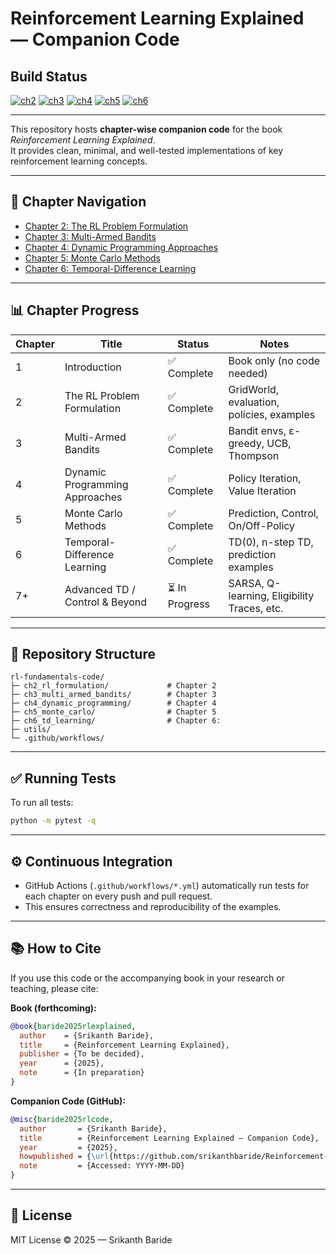 ﻿# Reinforcement Learning Explained — Companion Code

## Build Status
[![ch2](https://github.com/srikanthbaride/Reinforcement-Learning-Explained-Code/actions/workflows/ch2.yml/badge.svg)](https://github.com/srikanthbaride/Reinforcement-Learning-Explained-Code/actions/workflows/ch2.yml)
[![ch3](https://github.com/srikanthbaride/Reinforcement-Learning-Explained-Code/actions/workflows/ch3.yml/badge.svg)](https://github.com/srikanthbaride/Reinforcement-Learning-Explained-Code/actions/workflows/ch3.yml)
[![ch4](https://github.com/srikanthbaride/Reinforcement-Learning-Explained-Code/actions/workflows/ch4.yml/badge.svg)](https://github.com/srikanthbaride/Reinforcement-Learning-Explained-Code/actions/workflows/ch4.yml)
[![ch5](https://github.com/srikanthbaride/Reinforcement-Learning-Explained-Code/actions/workflows/ch5.yml/badge.svg)](https://github.com/srikanthbaride/Reinforcement-Learning-Explained-Code/actions/workflows/ch5.yml)
[![ch6](https://github.com/srikanthbaride/Reinforcement-Learning-Explained-Code/actions/workflows/ch6.yml/badge.svg)](https://github.com/srikanthbaride/Reinforcement-Learning-Explained-Code/actions/workflows/ch6.yml)

---

This repository hosts **chapter-wise companion code** for the book *Reinforcement Learning Explained*.  
It provides clean, minimal, and well-tested implementations of key reinforcement learning concepts.

---

## 📑 Chapter Navigation
- [Chapter 2: The RL Problem Formulation](./ch2_rl_formulation)
- [Chapter 3: Multi-Armed Bandits](./ch3_multi_armed_bandits)
- [Chapter 4: Dynamic Programming Approaches](./ch4_dynamic_programming)
- [Chapter 5: Monte Carlo Methods](./ch5_monte_carlo)
- [Chapter 6: Temporal-Difference Learning](./ch6_td_learning)

---

## 📊 Chapter Progress

| Chapter | Title                          | Status        | Notes                                               |
|---------|--------------------------------|---------------|-----------------------------------------------------|
| 1       | Introduction                   | ✅ Complete    | Book only (no code needed)                          |
| 2       | The RL Problem Formulation     | ✅ Complete    | GridWorld, evaluation, policies, examples           |
| 3       | Multi-Armed Bandits            | ✅ Complete    | Bandit envs, ε-greedy, UCB, Thompson                |
| 4       | Dynamic Programming Approaches | ✅ Complete    | Policy Iteration, Value Iteration                   |
| 5       | Monte Carlo Methods            | ✅ Complete    | Prediction, Control, On/Off-Policy                  |
| 6       | Temporal-Difference Learning   | ✅ Complete    | TD(0), n-step TD, prediction examples               |
| 7+      | Advanced TD / Control & Beyond | ⏳ In Progress | SARSA, Q-learning, Eligibility Traces, etc.         |

---

## 📂 Repository Structure

```
rl-fundamentals-code/
├─ ch2_rl_formulation/             # Chapter 2
├─ ch3_multi_armed_bandits/        # Chapter 3
├─ ch4_dynamic_programming/        # Chapter 4
├─ ch5_monte_carlo/                # Chapter 5
├─ ch6_td_learning/                # Chapter 6: 
├─ utils/
└─ .github/workflows/
```

---

## ✅ Running Tests

To run all tests:

```bash
python -m pytest -q
```


---

## ⚙️ Continuous Integration

- GitHub Actions (`.github/workflows/*.yml`) automatically run tests for each chapter on every push and pull request.
- This ensures correctness and reproducibility of the examples.

---

## 📚 How to Cite

If you use this code or the accompanying book in your research or teaching, please cite:

**Book (forthcoming):**
```bibtex
@book{baride2025rlexplained,
  author    = {Srikanth Baride},
  title     = {Reinforcement Learning Explained},
  publisher = {To be decided},
  year      = {2025},
  note      = {In preparation}
}
```

**Companion Code (GitHub):**
```bibtex
@misc{baride2025rlcode,
  author       = {Srikanth Baride},
  title        = {Reinforcement Learning Explained — Companion Code},
  year         = {2025},
  howpublished = {\url{https://github.com/srikanthbaride/Reinforcement-Learning-Explained-Code}},
  note         = {Accessed: YYYY-MM-DD}
}
```

---

## 📖 License

MIT License © 2025 — Srikanth Baride
